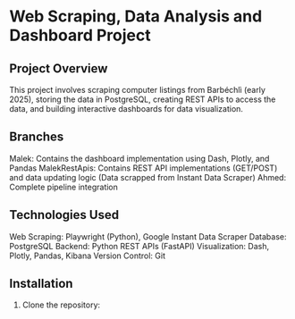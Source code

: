 # Web Scraping, Data Analysis and Dashboard Project

## Project Overview
This project involves scraping computer listings from Barbéchlì (early 2025), storing the data in PostgreSQL, creating REST APIs to access the data, and building interactive dashboards for data visualization.

## Branches
Malek: Contains the dashboard implementation using Dash, Plotly, and Pandas
MalekRestApis: Contains REST API implementations (GET/POST) and data updating logic (Data scrapped from Instant Data Scraper)
Ahmed: Complete pipeline integration 

## Technologies Used
Web Scraping: Playwright (Python), Google Instant Data Scraper
Database: PostgreSQL
Backend: Python REST APIs (FastAPI)
Visualization: Dash, Plotly, Pandas, Kibana
Version Control: Git

## Installation
1. Clone the repository:
